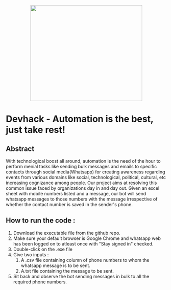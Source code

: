 <p align="center">
  <img 
    width="350"
    height="300"
    src="https://user-images.githubusercontent.com/76431379/156902325-e44c0e9f-3c04-4731-acb9-f92304e02606.png"
  >
</p> 

# Devhack - Automation is the best, just take rest!

## Abstract 
With technological boost all around, automation is the need of the hour to perform menial tasks like sending bulk messages and emails to specific contacts through social media(Whatsapp) for creating awareness regarding events from various domains like social, technological, political, cultural, etc increasing cognizance among people. Our project aims at resolving this common issue faced by organizations day in and day out. Given an excel sheet with mobile numbers listed and a message, our bot will send whatsapp messages to those numbers with the message irrespective of whether the contact number is saved in the sender's phone.

## How to run the code : 

1. Download the executable file from the github repo.
2. Make sure your default browser is Google Chrome and whatsapp web has been logged on to atleast once with "Stay signed in" checked.
3. Double-click on the .exe file 
4. Give two inputs : 
   1. A .csv file containing column of phone numbers to whom the whatsapp message is to be sent. 
   2. A.txt file containing the message to be sent.
5. Sit back and observe the bot sending messages in bulk to all the required phone numbers.
